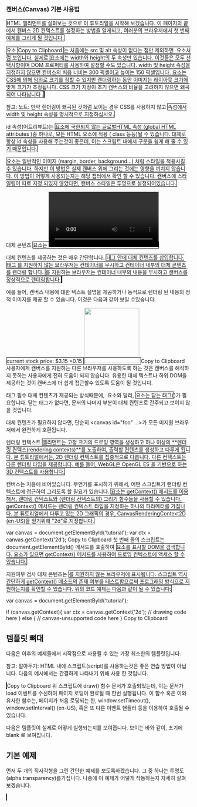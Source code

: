 ### 캔버스(Canvas) 기본 사용법

<canvas> HTML 엘리먼트를 살펴보는 것으로 이 튜토리얼을 시작해 보겠습니다. 이 페이지의 끝에서 캔버스 2D 컨텍스트를 설정하는 방법을 알게되고, 여러분의 브라우저에서 첫 번째 예제를 그리게 될 것입니다.

<canvas> 요소
<canvas id="tutorial" width="150" height="150"></canvas>
Copy to Clipboard
<canvas>는 처음에는 src 및 alt 속성이 없다는 점만 제외하면 <img> 요소처럼 보입니다. 실제로 <canvas> 요소에는 width와 height의 두 속성만 있습니다. 이것들은 모두 선택사항이며 DOM 프로퍼티를 사용하여 설정할 수도 있습니다. width 및 height 속성을 지정하지 않으면 캔버스의 처음 너비는 300 픽셀이고 높이는 150 픽셀입니다. 요소는 CSS에 의해 임의로 크기를 정할 수 있지만 렌더링하는 동안 이미지는 레이아웃 크기에 맞게 크기가 조정됩니다. CSS 크기 지정이 초기 캔버스의 비율을 고려하지 않으면 왜곡되어 나타납니다 .

참고: 노트: 만약 렌더링이 왜곡된 것처럼 보이는 경우 CSS를 사용하지 않고 <canvas> 속성에서 width 및 height 속성을 명시적으로 지정하십시오.

id 속성(어트리뷰트)는 <canvas> 요소에 국한되지 않는 글로벌HTML 속성 (global HTML attributes )중 하나로, 모든 HTML 요소에 적용 ( class 등등)될 수 있습니다. 대체로 항상 id 속성을 사용해 주는것이 좋은데, 이는 스크립트 내에서 구분을 쉽게 해 줄 수 있기 때문입니다.

<canvas>요소는 일반적인 이미지 (margin, border, background…) 처럼 스타일을 적용시킬 수 있습니다. 하지만 이 방법은 실제 캔버스 위에 그리는 것에는 영향을 끼치지 않습니다. 이 방법이 어떻게 사용되는지는 해당 챕터에서 확인 할 수 있습니다. 캔버스에 스타일링이 따로 지정 되있지 않았다면, 캔버스 스타일은 투명으로 설정되어있습니다.

대체 콘텐츠
<canvas> 요소는 <video>, <audio> 혹은 <picture> (en-US)처럼 <img>와는 달리, 인터넷 익스플로러 9 이하의 버전이나 텍스트기반 브라우저 등과 같은, 캔버스를 지원하지 않는 오래된 브라우저들을 위한 대체 컨텐츠를 정의하기 쉽습니다. 여러분은 그러한 브라우저들을 위한 대체 컨텐츠를 제공해야 합니다.

대체 컨텐츠를 제공하는 것은 매우 간단합니다. <canvas>태그 안에 대체 컨텐츠를 삽입합니다. <canvas>태그 를 지원하지 않는 브라우저는 컨테이너를 무시하고 컨테이너 내부의 대체 콘텐츠를 렌더링 합니다. <canvas>를 지원하는 브라우저는 컨테이너 내부의 내용을 무시하고 캔버스를 정상적으로 렌더링합니다.

예를 들어, 캔버스 내용에 대한 텍스트 설명을 제공하거나 동적으로 렌더링 된 내용의 정적 이미지를 제공 할 수 있습니다. 이것은 다음과 같이 보일 수있습니다:

<canvas id="stockGraph" width="150" height="150">
  current stock price: $3.15 +0.15
</canvas>

<canvas id="clock" width="150" height="150">
  <img src="images/clock.png" width="150" height="150" alt=""/>
</canvas>
Copy to Clipboard
사용자에게 캔버스를 지원하는 다른 브라우저를 사용하도록 하는 것은 캔버스를 해석하지 못하는 사용자에게 전혀 도움이 되지 않습니다. 유용한 대체 텍스트나 하위 DOM을 제공하는 것이 캔버스에 더 쉽게 접근할수 있도록 도움이 될 것입니다.

</canvas> 태그 필수
대체 컨텐츠가 제공되는 방식때문에, <img> 요소와 달리, <canvas> 요소는 닫는 태그(</canvas>)가 필요합니다. 닫는 태그가 없다면, 문서의 나머지 부분이 대체 컨텐츠로 간주되고 보이지 않을 것입니다.

대체 컨텐츠가 필요하지 않다면, 단순히 <canvas id="foo" ...></canvas>가 모든 미지원 브라우저에서 완전하게 호환됩니다.

렌더링 컨텍스트
<canvas> 엘리먼트는 고정 크기의 드로잉 영역을 생성하고 하나 이상의 **렌더링 컨텍스(rendering contexts)**를 노출하여, 출력할 컨텐츠를 생성하고 다루게 됩니다. 본 튜토리얼에서는, 2D 렌더링 컨텍스트를 집중적으로 다룹니다. 다른 컨텍스트는 다른 렌더링 타입을 제공합니다. 예를 들어, WebGL은 OpenGL ES 을 기반으로 하는 3D 컨텍스트를 사용합니다.

캔버스는 처음에 비어있습니다. 무언가를 표시하기 위해서, 어떤 스크립트가 랜더링 컨텍스트에 접근하여 그리도록 할 필요가 있습니다. <canvas> 요소는 getContext() 메서드를 이용해서, 랜더링 컨텍스트와 (렌더링 컨텍스트의) 그리기 함수들을 사용할 수 있습니다. getContext() 메서드는 렌더링 컨텍스트 타입을 지정하는 하나의 파라메터를 가집니다. 본 튜토리얼에서 다루고 있는 2D 그래픽의 경우, CanvasRenderingContext2D (en-US)을 얻기위해 "2d"로 지정합니다.

var canvas = document.getElementById('tutorial');
var ctx = canvas.getContext('2d');
Copy to Clipboard
첫 번째 줄의 스크립트는 document.getElementById() 메서드를 호출하여 <canvas> 요소를 표시할 DOM을 검색합니다. 요소가 있으면 getContext() 메서드를 사용하여 드로잉 컨텍스트에 액세스 할 수 있습니다.

지원여부 검사
대체 콘텐츠는 <canvas>를 지원하지 않는 브라우저에 표시됩니다. 스크립트 역시 간단하게 getContext() 메소드의 존재 여부를 테스트함으로써 프로그래밍 방식으로 지원하는지를 확인할 수 있습니다. 위의 코드 예제는 다음과 같이 될 수 있습니다:

var canvas = document.getElementById('tutorial');

if (canvas.getContext){
  var ctx = canvas.getContext('2d');
  // drawing code here
} else {
  // canvas-unsupported code here
}
Copy to Clipboard
## 템플릿 뼈대
다음은 이후의 예제들에서 시작점으로 사용될 수 있는 가장 최소한의 템플릿입니다.

참고: 알아두기: HTML 내에 스크립트(script)를 사용하는것은 좋은 연습 방법이 아닙니다. 다음의 예시에서는 간결하게 나타내기 위해 사용 한 것입니다.

<!DOCTYPE html>
<html>
  <head>
    <meta charset="utf-8"/>
    <title>Canvas tutorial</title>
    <script type="text/javascript">
      function draw(){
        var canvas = document.getElementById('tutorial');
        if (canvas.getContext){
          var ctx = canvas.getContext('2d');
        }
      }
    </script>
    <style type="text/css">
      canvas { border: 1px solid black; }
    </style>
  </head>
  <body onload="draw();">
    <canvas id="tutorial" width="150" height="150"></canvas>
  </body>
</html>
Copy to Clipboard
위 스크립트에 draw() 함수 문서가 호출되었는데, 이는 문서가 load 이벤트를 수신하여 페이지 로딩이 완료될 때 한번 실행됩니다. 이 함수 혹은 이와 유사한 함수는, 페이지가 처음 로딩되는 한, window.setTimeout(), window.setInterval() (en-US), 혹은 또 다른 이벤트 핸들러 등을 이용하여 호출될 수 있습니다.

다음은 템플릿이 실제로 어떻게 실행되는지를 보여줍니다. 보이는 바와 같이, 초기에 blank 로 보여집니다.


## 기본 예제
먼저 두 개의 직사각형을 그린 간단한 예제를 보도록하겠습니다. 그 중 하나는 투명도(alpha transparency)를가집니다. 나중에 이 예제가 어떻게 작동하는지 자세히 살펴 보겠습니다.

<!DOCTYPE html>
<html>
 <head>
  <meta charset="utf-8"/>
  <script type="application/javascript">
    function draw() {
      var canvas = document.getElementById("canvas");
      if (canvas.getContext) {
        var ctx = canvas.getContext("2d");

        ctx.fillStyle = "rgb(200,0,0)";
        ctx.fillRect (10, 10, 50, 50);

        ctx.fillStyle = "rgba(0, 0, 200, 0.5)";
        ctx.fillRect (30, 30, 50, 50);
      }
    }
  </script>
 </head>
 <body onload="draw();">
   <canvas id="canvas" width="150" height="150"></canvas>
 </body>
</html>